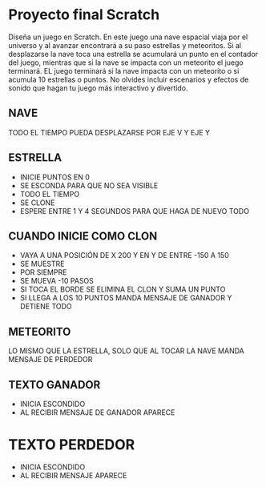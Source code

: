 # Proyecto final Scratch

Diseña un juego en Scratch. En este juego una nave espacial viaja por el
universo y al avanzar encontrará a su paso estrellas y meteoritos. Si al
desplazarse la nave toca una estrella se acumulará un punto en el contador
del juego, mientras que si la nave se impacta con un meteorito el juego
terminará. EL juego terminará si la nave impacta con un meteorito o si
acumula 10 estrellas o puntos. No olvides incluir escenarios y efectos de
sonido que hagan tu juego más interactivo y divertido.


## NAVE

TODO EL TIEMPO PUEDA DESPLAZARSE POR EJE V Y EJE Y

## ESTRELLA

* INICIE PUNTOS EN 0
* SE ESCONDA PARA QUE NO SEA VISIBLE
* TODO EL TIEMPO
* SE CLONE
* ESPERE ENTRE 1 Y 4 SEGUNDOS PARA QUE HAGA DE NUEVO TODO

## CUANDO INICIE COMO CLON
* VAYA A UNA POSICIÓN DE X 200 Y EN Y DE ENTRE -150 A 150
* SE MUESTRE
* POR SIEMPRE 
* SE MUEVA -10 PASOS
* SI TOCA EL BORDE SE ELIMINA EL CLON Y SUMA UN PUNTO
* SI LLEGA A LOS 10 PUNTOS MANDA MENSAJE DE GANADOR Y DETIENE TODO

## METEORITO
LO MISMO QUE LA ESTRELLA, SOLO QUE AL TOCAR LA NAVE MANDA MENSAJE DE PERDEDOR

## TEXTO GANADOR
* INICIA ESCONDIDO
* AL RECIBIR MENSAJE DE GANADOR APARECE

# TEXTO PERDEDOR
* INICIA ESCONDIDO
* AL RECIBIR MENSAJE APARECE

